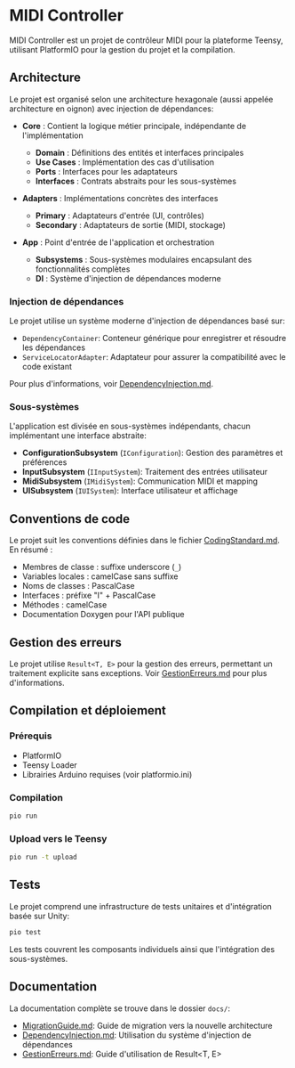 # MIDI Controller

MIDI Controller est un projet de contrôleur MIDI pour la plateforme Teensy, utilisant PlatformIO pour la gestion du projet et la compilation.

## Architecture

Le projet est organisé selon une architecture hexagonale (aussi appelée architecture en oignon) avec injection de dépendances:

- **Core** : Contient la logique métier principale, indépendante de l'implémentation
  - **Domain** : Définitions des entités et interfaces principales
  - **Use Cases** : Implémentation des cas d'utilisation
  - **Ports** : Interfaces pour les adaptateurs
  - **Interfaces** : Contrats abstraits pour les sous-systèmes

- **Adapters** : Implémentations concrètes des interfaces
  - **Primary** : Adaptateurs d'entrée (UI, contrôles)
  - **Secondary** : Adaptateurs de sortie (MIDI, stockage)

- **App** : Point d'entrée de l'application et orchestration
  - **Subsystems** : Sous-systèmes modulaires encapsulant des fonctionnalités complètes
  - **DI** : Système d'injection de dépendances moderne

### Injection de dépendances

Le projet utilise un système moderne d'injection de dépendances basé sur:

- `DependencyContainer`: Conteneur générique pour enregistrer et résoudre les dépendances
- `ServiceLocatorAdapter`: Adaptateur pour assurer la compatibilité avec le code existant

Pour plus d'informations, voir [DependencyInjection.md](docs/DependencyInjection.md).

### Sous-systèmes

L'application est divisée en sous-systèmes indépendants, chacun implémentant une interface abstraite:

- **ConfigurationSubsystem** (`IConfiguration`): Gestion des paramètres et préférences
- **InputSubsystem** (`IInputSystem`): Traitement des entrées utilisateur
- **MidiSubsystem** (`IMidiSystem`): Communication MIDI et mapping
- **UISubsystem** (`IUISystem`): Interface utilisateur et affichage

## Conventions de code

Le projet suit les conventions définies dans le fichier [CodingStandard.md](CodingStandard.md). En résumé :

- Membres de classe : suffixe underscore (`_`) 
- Variables locales : camelCase sans suffixe
- Noms de classes : PascalCase
- Interfaces : préfixe "I" + PascalCase
- Méthodes : camelCase
- Documentation Doxygen pour l'API publique

## Gestion des erreurs

Le projet utilise `Result<T, E>` pour la gestion des erreurs, permettant un traitement explicite sans exceptions. Voir [GestionErreurs.md](docs/GestionErreurs.md) pour plus d'informations.

## Compilation et déploiement

### Prérequis
- PlatformIO
- Teensy Loader
- Librairies Arduino requises (voir platformio.ini)

### Compilation
```bash
pio run
```

### Upload vers le Teensy
```bash
pio run -t upload
```

## Tests

Le projet comprend une infrastructure de tests unitaires et d'intégration basée sur Unity:

```bash
pio test
```

Les tests couvrent les composants individuels ainsi que l'intégration des sous-systèmes.

## Documentation

La documentation complète se trouve dans le dossier `docs/`:

- [MigrationGuide.md](docs/MigrationGuide.md): Guide de migration vers la nouvelle architecture
- [DependencyInjection.md](docs/DependencyInjection.md): Utilisation du système d'injection de dépendances
- [GestionErreurs.md](docs/GestionErreurs.md): Guide d'utilisation de Result<T, E>
